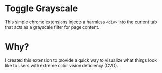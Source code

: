 # Toggle Grayscale

This simple chrome extensions injects a harmless `<div>` into the current tab
that acts as a grayscale filter for page content.

# Why?

I created this extension to provide a quick way to visualize what things look
like to users with extreme color vision deficiency (CVD).
